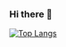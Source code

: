 ### Hi there 👋

<!--
**abdulmalik29/abdulmalik29** is a ✨ _special_ ✨ repository because its `README.md` (this file) appears on your GitHub profile.

Here are some ideas to get you started:

- 🔭 I’m currently working on ...
- 🌱 I’m currently learning ...
- 👯 I’m looking to collaborate on ...
- 🤔 I’m looking for help with ...
- 💬 Ask me about ...
- 📫 How to reach me: ...
- 😄 Pronouns: ...
- ⚡ Fun fact: ...
-->

[![Top Langs](https://github-readme-stats.vercel.app/api/top-langs/?username=abdulmalik29&layout=compact&exclude_repo=stendhal_S1Team20,eventlite_H11,&theme=blueberry)](https://github.com/anuraghazra/github-readme-stats)

